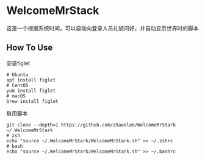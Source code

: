 # WelcomeMrStack

这是一个根据系统时间，可以自动向登录人员礼貌问好，并自动显示世界时的脚本

## How To Use


安装figlet

```
# Ubuntu
apt install figlet
# CentOS
yum install figlet
# macOS
brew install figlet
```


启用脚本

```
git clone --depth=1 https://github.com/zhaoolee/WelcomeMrStark  ~/.WelcomeMrStark
# zsh
echo "source ~/.WelcomeMrStark/WelcomeMrStark.sh" >> ~/.zshrc
# bash
echo "source ~/.WelcomeMrStark/WelcomeMrStark.sh" >> ~/.bashrc
```

